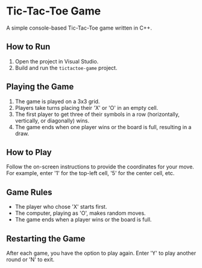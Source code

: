 # Tic-Tac-Toe Game

A simple console-based Tic-Tac-Toe game written in C++.

## How to Run

1. Open the project in Visual Studio.
2. Build and run the `tictactoe-game` project.

## Playing the Game

1. The game is played on a 3x3 grid.
2. Players take turns placing their 'X' or 'O' in an empty cell.
3. The first player to get three of their symbols in a row (horizontally, vertically, or diagonally) wins.
4. The game ends when one player wins or the board is full, resulting in a draw.

## How to Play

Follow the on-screen instructions to provide the coordinates for your move. For example, enter '1' for the top-left cell, '5' for the center cell, etc.

## Game Rules

- The player who chose 'X' starts first.
- The computer, playing as 'O', makes random moves.
- The game ends when a player wins or the board is full.

## Restarting the Game

After each game, you have the option to play again. Enter 'Y' to play another round or 'N' to exit.

